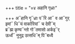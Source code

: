 +++
title = "०४ अहानि गृध्राः"

+++
अ᳓हानि गृ᳓ध्राः प᳓रि आ᳓ व आ᳓गुर्  
इमां᳓ धि᳓यं वार्कारियां᳓ च देवी᳓म्  
ब्र᳓ह्म कृण्व᳓न्तो गो᳓तमासो अर्कइ᳓र्  
ऊर्ध्वं᳓ नुनुद्र उत्सधि᳓म् पि᳓बध्यै